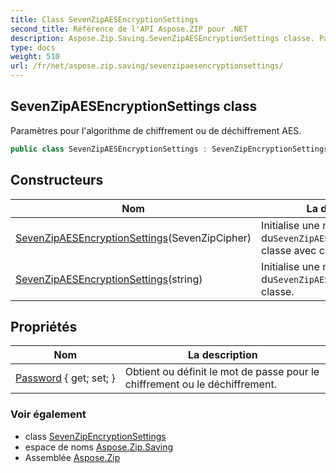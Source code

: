 ```yaml
---
title: Class SevenZipAESEncryptionSettings
second_title: Référence de l'API Aspose.ZIP pour .NET
description: Aspose.Zip.Saving.SevenZipAESEncryptionSettings classe. Paramètres pour lalgorithme de chiffrement ou de déchiffrement AES.
type: docs
weight: 510
url: /fr/net/aspose.zip.saving/sevenzipaesencryptionsettings/
---
```

## SevenZipAESEncryptionSettings class

Paramètres pour l'algorithme de chiffrement ou de déchiffrement AES.

```csharp
public class SevenZipAESEncryptionSettings : SevenZipEncryptionSettings
```

## Constructeurs

| Nom | La description |
| --- | --- |
| [SevenZipAESEncryptionSettings](sevenzipaesencryptionsettings/#constructor)(SevenZipCipher) | Initialise une nouvelle instance du`SevenZipAESEncryptionSettings` classe avec chiffrement externe. |
| [SevenZipAESEncryptionSettings](sevenzipaesencryptionsettings/#constructor_1)(string) | Initialise une nouvelle instance du`SevenZipAESEncryptionSettings` classe. |

## Propriétés

| Nom | La description |
| --- | --- |
| [Password](../../aspose.zip.saving/sevenzipencryptionsettings/password/) { get; set; } | Obtient ou définit le mot de passe pour le chiffrement ou le déchiffrement. |

### Voir également

* class [SevenZipEncryptionSettings](../sevenzipencryptionsettings/)
* espace de noms [Aspose.Zip.Saving](../../aspose.zip.saving/)
* Assemblée [Aspose.Zip](../../)


